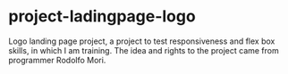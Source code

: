 # project-ladingpage-logo
 Logo landing page project, a project to test responsiveness and flex box skills, in which I am training. The idea and rights to the project came from programmer Rodolfo Mori.
